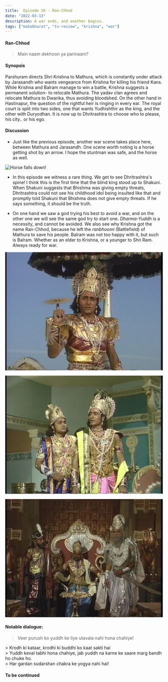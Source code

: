 ```yaml
---
title:  Episode 26 - Ran-Chhod
date: "2022-03-13"
description: A war ends, and another begins.
tags: ["mahabharat", "tv-review", "krishna", "war"]
---
```

#### Ran-Chhod

> Main naam dekhoon ya parinaam?

#### Synopsis 
Parshuram directs Shri Krishna to Mathura, which is constantly under attack by
Jarasandh who wants vengeance from Krishna for killing his friend Kans. While
Krishna and Balram manage to win a battle, Krishna suggests a permanent
solution- to relocate Mathura. The yadav clan agrees and relocate Mathura to
Dwarika, thus avoiding bloodshed. On the other hand in Hastinapur, the question
of the rightful heir is ringing in every ear. The royal court is split into two
sides, one that wants Yudhishthir as the king, and the other with Duryodhan. It
is now up to Dhritrashtra to choose who to please, his city.. or his ego.

#### Discussion 

- Just like the previous episode, another war scene takes place here, between
  Mathura and Jarasandh. One scene worth noting is a horse getting shot by an
  arrow. I hope the stuntman was safe, and the horse as well.

![Horse falls down!](/ep_26_horse.gif)

- In this episode we witness a rare thing. We get to see Dhritrashtra's spine!
  I think this is the first time that the blind king stood up to Shakuni. When
  Shakuni suggests that Bhishma was giving empty threats, Dhritrashtra could
  not see his childhood idol being insulted like that and promptly told Shakuni
  that Bhishma does not give empty threats. If he says something, it should be 
  the truth.

- On one hand we saw a god trying his best to avoid a war, and on the other one
  we will see the same god try to start one. _Dharma-Yuddh_ is a necessity, and
  cannot be avoided. We also see why Krishna got the name Ran-Chhod, because he
  left the _ranbhoomi_ (Battlefield) of Mathura to save his people. Balram was
  not too happy with it, but such is Balram. Whether as an elder to Krishna, or
  a younger to Shri Ram. Always ready for war.

![Krishna uses Sudarshan Chakra Against Jarasandh](../../assets/mahabharat/ep_26_1.webp)

![Krishna and Balram discuss war](../../assets/mahabharat/ep_26_2.webp)

![Bhishma tries to change Dhritrashtra's mind, while Shakuni insults him](../../assets/mahabharat/ep_26_3.webp)

#### Notable dialogue:

> Veer purush ko yuddh ke liye utavala nahi hona chahiye!
<div></div>
> Krodh ki kataar, krodhi ki buddhi ko kaat sakti hai
<div></div>
> Yuddh keval tabhi hona chahiye, jab yuddh na karne ke saare marg bandh ho chuke ho.
<div></div>
> Har gardan sudarshan chakra ke yogya nahi hai!
<div></div>

#### To be continued

